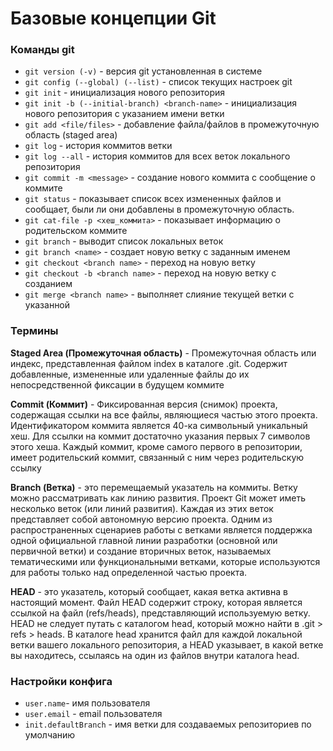 # Базовые концепции Git

### Команды git

- `git version (-v)` - версия git установленная в системе
- `git config (--global) (--list)` - список текущих настроек git
- `git init` - инициализация нового репозитория
- `git init -b (--initial-branch) <branch-name>` - инициализация нового репозитория с указанием имени ветки
- `git add <file/files>` - добавление файла/файлов в промежуточную область (staged area)
- `git log` - история коммитов ветки
- `git log --all` - история коммитов для всех веток локального репозитория
- `git commit -m <message>` - создание нового коммита с сообщение о коммите
- `git status` - показывает список всех измененных файлов и сообщает, были ли они добавлены в промежуточную область.
- `git cat-file -р <хеш_коммита>` - показывает информацию о родительском коммите
- `git branch` - выводит список локальных веток
- `git branch <name>` - создает новую ветку с заданным именем
- `git checkout <branch name>` - переход на новую ветку
- `git checkout -b <branch name>` - переход на новую ветку c созданием
- `git merge <branch name>` - выполняет слияние текущей ветки с указанной

### Термины

**Staged Area (Промежуточная область)** - Промежуточная область или индекс, представленная файлом index в каталоге .git. Содержит
добавленные, измененные или удаленные файлы до их непосредственной фиксации в будущем коммите

**Commit (Коммит)** - Фиксированная версия (снимок) проекта, содержащая ссылки на все файлы, являющиеся частью этого проекта. Идентификатором коммита является 40-ка символьный уникальный хеш. Для ссылки на коммит достаточно указания первых 7 символов этого хеша. Каждый коммит, кроме самого первого в репозитории, имеет родительский коммит, связанный с ним через родительскую ссылку

**Branch (Ветка)** - это перемещаемый указатель на коммиты. Ветку можно рассматривать как линию развития. Проект Git может иметь несколько веток (или линий развития). Каждая из этих веток представляет собой автономную
версию проекта. Одним из распространенных сценариев работы с ветками является поддержка одной
официальной главной линии разработки (основной или первичной ветки) и
создание вторичных веток, называемых тематическими или функциональными ветками, которые используются для работы только над определенной частью проекта.

**HEAD** - это указатель, который сообщает, какая ветка активна в настоящий момент. Файл HEAD содержит строку, которая является ссылкой на файл (refs/heads), представляющий используемую ветку. HEAD не следует путать с каталогом head, который можно найти
в .git > refs > heads. В каталоге head хранится файл для каждой локальной ветки вашего
локального репозитория, а HEAD указывает, в какой ветке вы находитесь, ссылаясь
на один из файлов внутри каталога head.

### Настройки конфига

- `user.name`- имя пользователя
- `user.email` - email пользователя
- `init.defaultBranch` - имя ветки для создаваемых репозиториев по умолчанию
